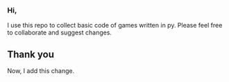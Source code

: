 ### Hi,
I use this repo to collect basic code of games written in py. Please feel free to collaborate and suggest changes.

## Thank you

Now, I add this change.
